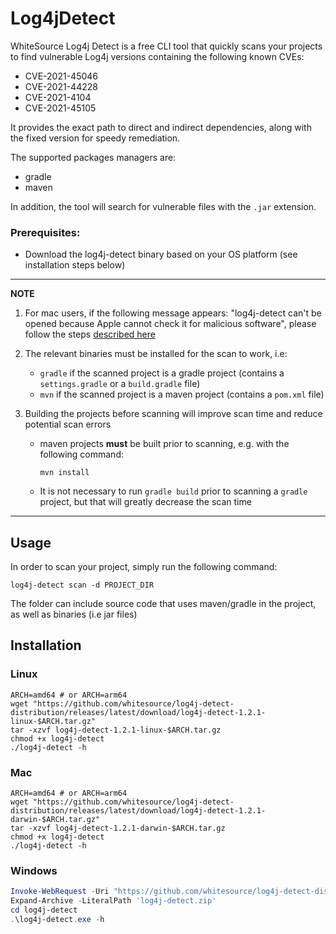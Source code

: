 # Log4jDetect

WhiteSource Log4j Detect is a free CLI tool that quickly scans your projects to find vulnerable Log4j versions
containing the following known CVEs:

* CVE-2021-45046
* CVE-2021-44228
* CVE-2021-4104
* CVE-2021-45105

It provides the exact path to direct and indirect dependencies, along with the fixed version for speedy remediation.

The supported packages managers are:

* gradle
* maven

In addition, the tool will search for vulnerable files with the `.jar` extension.

### Prerequisites:

* Download the log4j-detect binary based on your OS platform (see installation steps below)

---
**NOTE**

1. For mac users, if the following message appears:
   "log4j-detect can't be opened because Apple cannot check it for malicious software", please follow the steps
   [described here](https://support.apple.com/en-il/guide/mac-help/mchleab3a043/mac)


2. The relevant binaries must be installed for the scan to work, i.e:
    * `gradle` if the scanned project is a gradle project (contains a `settings.gradle` or a `build.gradle` file)
    * `mvn` if the scanned project is a maven project (contains a `pom.xml` file)


3. Building the projects before scanning will improve scan time and reduce potential scan errors

    * maven projects __must__ be built prior to scanning, e.g. with the following command:
       ```shell
       mvn install
       ```
    * It is not necessary to run `gradle build` prior to scanning a `gradle` project, but that will greatly decrease the
      scan time

---

## Usage

In order to scan your project, simply run the following command:

```shell
log4j-detect scan -d PROJECT_DIR
```

The folder can include source code that uses maven/gradle in the project, as well as binaries (i.e jar files)

## Installation

### Linux

```shell
ARCH=amd64 # or ARCH=arm64
wget "https://github.com/whitesource/log4j-detect-distribution/releases/latest/download/log4j-detect-1.2.1-linux-$ARCH.tar.gz"
tar -xzvf log4j-detect-1.2.1-linux-$ARCH.tar.gz
chmod +x log4j-detect
./log4j-detect -h
```

### Mac

```shell
ARCH=amd64 # or ARCH=arm64 
wget "https://github.com/whitesource/log4j-detect-distribution/releases/latest/download/log4j-detect-1.2.1-darwin-$ARCH.tar.gz"
tar -xzvf log4j-detect-1.2.1-darwin-$ARCH.tar.gz
chmod +x log4j-detect
./log4j-detect -h
```

### Windows

```powershell
Invoke-WebRequest -Uri "https://github.com/whitesource/log4j-detect-distribution/releases/latest/download/log4j-detect-1.2.1-windows-amd64.zip" -OutFile "log4j-detect.zip"
Expand-Archive -LiteralPath 'log4j-detect.zip'
cd log4j-detect
.\log4j-detect.exe -h
```
